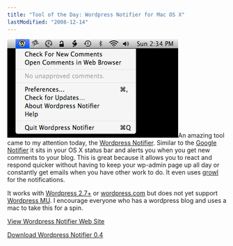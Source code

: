 ```yaml
---
title: "Tool of the Day: Wordpress Notifier for Mac OS X"
lastModified: "2008-12-14"
---
```


[![](/images/picture-1.jpg "Wordpress Notifier")](http://nickdenardis.com/wp-content/uploads/2008/12/picture-1.jpg)An amazing tool came to my attention today, the [Wordpress Notifier](http://www.wpnotifier.com/). Similar to the [Google Notifier](http://toolbar.google.com/gmail-helper/notifier_mac.html) it sits in your OS X status bar and alerts you when you get new comments to your blog. This is great because it allows you to react and respond quicker without having to keep your wp-admin page up all day or constantly get emails when you have other work to do. It even uses [growl](http://growl.info/) for the notifications.

It works with [Wordpress 2.7+](http://wordpress.org/) or [wordpress.com](http://wordpress.com/) but does not yet support [Wordpress MU](http://mu.wordpress.org/). I encourage everyone who has a wordpress blog and uses a mac to take this for a spin.

[View Wordpress Notifier Web Site](http://www.wpnotifier.com/)

[Download Wordpress Notifier 0.4](http://www.wpnotifier.com/releases/Wordpress%20Notifier-0.4.dmg)
